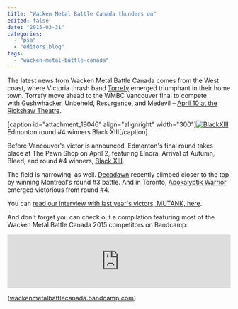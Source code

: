```yaml
---
title: "Wacken Metal Battle Canada thunders on"
edited: false
date: "2015-03-31"
categories:
  - "psa"
  - "editors_blog"
tags:
  - "wacken-metal-battle-canada"
---
```


The latest news from Wacken Metal Battle Canada comes from the West coast, where Victoria thrash band [Torrefy](https://www.facebook.com/Torrefy) emerged triumphant in their home town. Torrefy move ahead to the WMBC Vancouver final to compete with Gushwhacker, Unbeheld, Resurgence, and Medevil – [April 10 at the Rickshaw Theatre](https://www.facebook.com/events/1601480966751177/).

\[caption id="attachment\_19046" align="alignright" width="300"\][![BlackXIII](https://hellbound.ca/wp-content/uploads/2015/03/BlackXIII-300x225.jpg)](https://hellbound.ca/wp-content/uploads/2015/03/BlackXIII.jpg) Edmonton round #4 winners Black XIII\[/caption\]

Before Vancouver's victor is announced, Edmonton's final round takes place at The Pawn Shop on April 2, featuring Elnora, Arrival of Autumn, Bleed, and round #4 winners, [Black XIII](https://www.facebook.com/BlackXIIIband).

The field is narrowing  as well. [Decadawn](https://www.facebook.com/decadawn/info?tab=overview) recently climbed closer to the top by winning Montreal's round #3 battle. And in Toronto, [Apokalyptik Warrior](https://www.facebook.com/ApokalyptikWarrior) emerged victorious from round #4.

You can [read our interview with last year's victors, MUTANK, here](https://hellbound.ca/2015/02/get-out-your-popcorn-kiddies-mutank-is-coming/).

And don't forget you can check out a compilation featuring most of the Wacken Metal Battle Canada 2015 competitors on Bandcamp:

<iframe style="border: 0; width: 100%; height: 120px;" src="https://bandcamp.com/EmbeddedPlayer/album=450956478/size=large/bgcol=ffffff/linkcol=0687f5/tracklist=false/artwork=small/transparent=true/" width="300" height="150" seamless=""><a href="http://wackenmetalbattlecanada.bandcamp.com/album/wacken-metal-battle-canada-compilation-vol-3">Wacken Metal Battle Canada Compilation Vol. 3 by Wacken Metal Battle Canada</a></iframe>

([wackenmetalbattlecanada.bandcamp.com](https://wackenmetalbattlecanada.bandcamp.com/))
